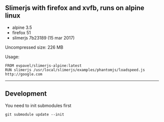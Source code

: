 ## Slimerjs with firefox and xvfb, runs on alpine linux

* alpine 3.5
* firefox 51
* slimerjs 7b23189 (15 mar 2017)

Uncompressed size: 226 MB

Usage:

    FROM evpavel/slimerjs-alpine:latest
    RUN slimerjs /usr/local/slimerjs/examples/phantomjs/loadspeed.js http://google.com

---

## Development

You need to init submodules first

    git submodule update --init